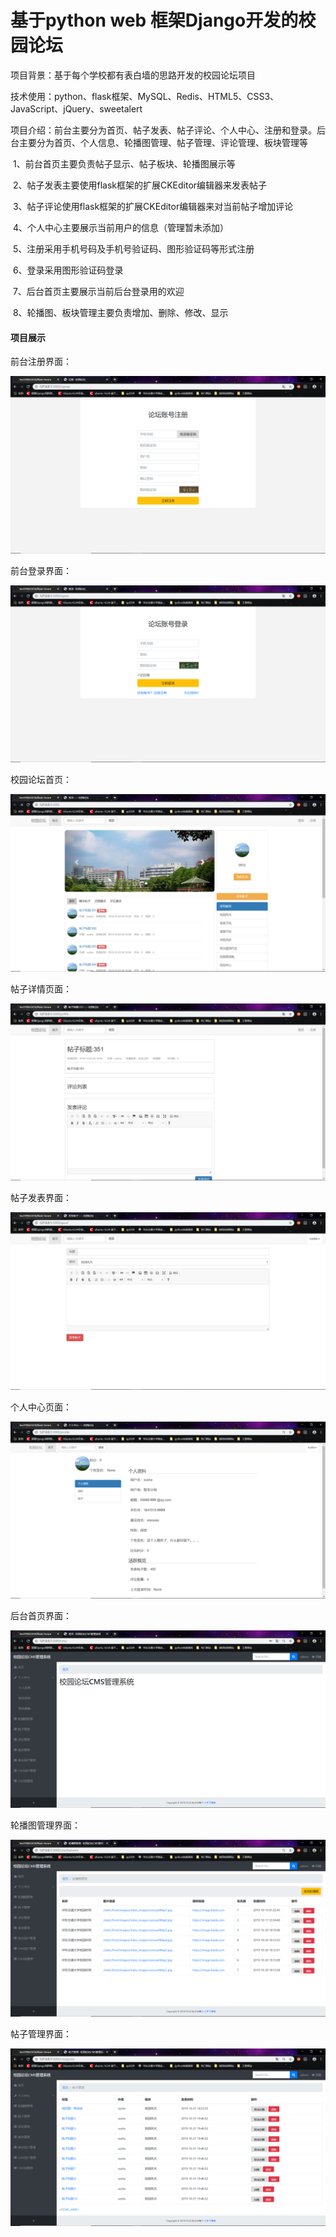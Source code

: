 # 基于python web 框架Django开发的校园论坛

项目背景：基于每个学校都有表白墙的思路开发的校园论坛项目

技术使用：python、flask框架、MySQL、Redis、HTML5、CSS3、JavaScript、jQuery、sweetalert

项目介绍：前台主要分为首页、帖子发表、帖子评论、个人中心、注册和登录。后台主要分为首页、个人信息、轮播图管理、帖子管理、评论管理、板块管理等

​	1、前台首页主要负责帖子显示、帖子板块、轮播图展示等

​	2、帖子发表主要使用flask框架的扩展CKEditor编辑器来发表帖子

​	3、帖子评论使用flask框架的扩展CKEditor编辑器来对当前帖子增加评论

​	4、个人中心主要展示当前用户的信息（管理暂未添加）

​	5、注册采用手机号码及手机号验证码、图形验证码等形式注册

​	6、登录采用图形验证码登录

​	7、后台首页主要展示当前后台登录用的欢迎

​	8、轮播图、板块管理主要负责增加、删除、修改、显示



#### 项目展示

前台注册界面：

![1572116390553](.\readme_images\1572116390553.png)

前台登录界面：

![1572116516879](.\readme_images\1572116516879.png)

校园论坛首页：

![1572116590479](.\readme_images\1572116590479.png)

帖子详情页面：

![1572116644648](.\readme_images\1572116644648.png)

帖子发表界面：

![1572116753030](.\readme_images\1572116753030.png)

个人中心页面：

![1572117081428](.\readme_images\1572117081428.png)

后台首页界面：

![1572117190221](.\readme_images\1572117190221.png)

轮播图管理界面：

![1572117236888](.\readme_images\1572117236888.png)

帖子管理界面：

![1572117273457](.\readme_images\1572117273457.png)
